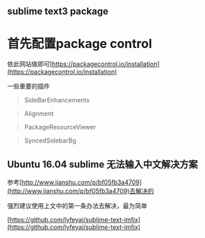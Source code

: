 ## sublime text3 package

# 首先配置package control

依此网站做即可[https://packagecontrol.io/installation](https://packagecontrol.io/installation)

一些重要的插件

>	SideBarEnhancements

>	Alignment

>	PackageResourceViewer

>	SyncedSidebarBg


## Ubuntu 16.04 sublime 无法输入中文解决方案

参考[http://www.jianshu.com/p/bf05fb3a4709](http://www.jianshu.com/p/bf05fb3a4709)去解决的

强烈建议使用上文中的第一条办法去解决，最为简单

[https://github.com/lyfeyaj/sublime-text-imfix](https://github.com/lyfeyaj/sublime-text-imfix)

